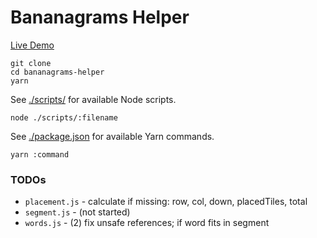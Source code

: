 # Bananagrams Helper

[Live Demo](http://bracketdash.github.io/bananagrams-helper/)

```
git clone
cd bananagrams-helper
yarn
```

See [./scripts/](./scripts) for available Node scripts.

```
node ./scripts/:filename
```

See [./package.json](./package.json) for available Yarn commands.

```
yarn :command
```

### TODOs

- `placement.js` - calculate if missing: row, col, down, placedTiles, total
- `segment.js` - (not started)
- `words.js` - (2) fix unsafe references; if word fits in segment
